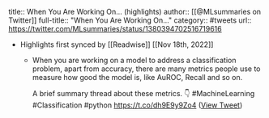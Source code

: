 title:: When You Are Working On... (highlights)
author:: [[@MLsummaries on Twitter]]
full-title:: "When You Are Working On..."
category:: #tweets
url:: https://twitter.com/MLsummaries/status/1380394702516719616

- Highlights first synced by [[Readwise]] [[Nov 18th, 2022]]
	- When you are working on a model to address a classification problem, apart from accuracy, there are many metrics people use to measure how good the model is, like AuROC, Recall and so on. 
	  
	  A brief summary thread about these metrics. 👇 #MachineLearning #Classification #python https://t.co/dh9E9y9Zo4 ([View Tweet](https://twitter.com/MLsummaries/status/1380388403762585600))